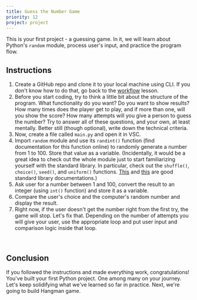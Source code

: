 ```yaml
---
title: Guess the Number Game
priority: 12
project: project
---
```


This is your first project - a guessing game. In it, we will learn about Python's `random` module, process user's input, and practice the program flow.

## Instructions

1. Create a GitHub repo and clone it to your local machine using CLI. If you don't know how to do that, go back to the [workflow](https://vennbury.com/lessons/python/basics/prerequisites/workflow-exercise) lesson.
2. Before you start coding, try to think a little bit about the structure of the program. What functionality do you want? Do you want to show results? How many times does the player get to play, and if more than one, will you show the score? How many attempts will you give a person to guess the number? Try to answer all of these questions, and your own, at least mentally. Better still (though optional), write down the technical criteria.
3. Now, create a file called `main.py` and open it in VSC.
4. Import `random` module and use its `randint()` function (find documentation for this function online) to randomly generate a number from 1 to 100. Store that value as a variable.
   (Incidentally, it would be a great idea to check out the whole module just to start familiarizing yourself with the standard library. In particular, check out the `shuffle()`, `choice()`, `seed()`, and `uniform()` functions. [This](https://pymotw.com/3/) and [this](https://docs.python.org/3/library/) are good standard library documentations.)
5. Ask user for a number between 1 and 100, convert the result to an integer (using `int()` function) and store it as a variable.
6. Compare the user's choice and the computer's random number and display the result.
7. Right now, if the user doesn't get the number right from the first try, the game will stop. Let's fix that. Depending on the number of attempts you will give your user, use the appropriate loop and put user input and comparison logic inside that loop.

<br>

## Conclusion

If you followed the instructions and made everything work, congratulations! You've built your first Python project. One among many on your journey. Let's keep solidifying what we've learned so far in practice. Next, we're going to build Hangman game.

<br>
